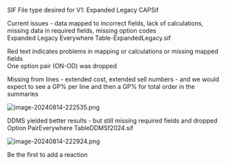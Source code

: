 SIF File type desired for V1: Expanded Legacy CAPSif

Current issues - data mapped to incorrect fields, lack of calculations, missing data in required fields, missing option codes  
Expanded Legacy Everywhere Table-ExpandedLegacy.sif

Red text indicates problems in mapping or calculations or missing mapped fields  
One option pair (ON-OD) was dropped

Missing from lines - extended cost, extended sell numbers - and we would expect to see a GP% per line and then a GP% for total order in the summaries

![image-20240814-222535.png](blob:https://suitecentric.atlassian.net/dc5b6427-85d0-453f-8c37-7dee59fdcc3f#media-blob-url=true&id=51b7c7c5-f754-41f3-9920-7bdc9781acbb&collection=contentId-2403074051&contextId=2403074051&width=1066&height=603&alt=image-20240814-222535.png)

DDMS yielded better results - but still missing required fields and dropped Option PairEverywhere TableDDMSf2024.sif

![image-20240814-222924.png](blob:https://suitecentric.atlassian.net/e08377c7-b673-4ee3-a6dc-c5ac7361f325#media-blob-url=true&id=ee5bf949-c579-4742-9a5b-c5cbb6a577a9&collection=contentId-2403074051&contextId=2403074051&width=1148&height=709&alt=image-20240814-222924.png)

Be the first to add a reaction